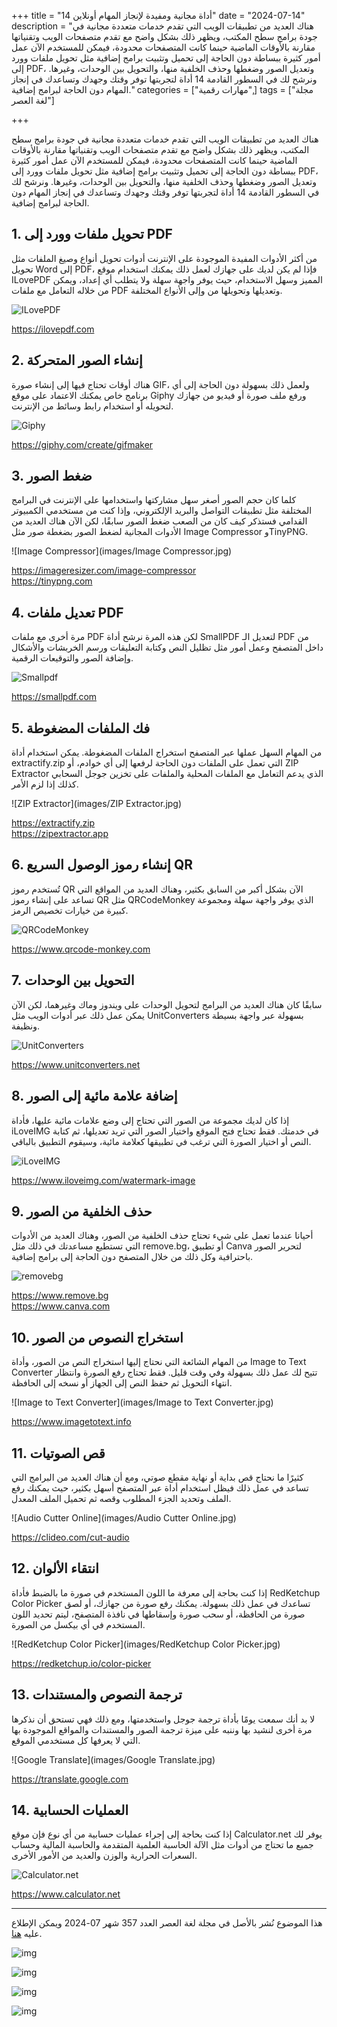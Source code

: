 +++
title = "14 أداة مجانية ومفيدة لإنجاز المهام أونلاين"
date = "2024-07-14"
description = "هناك العديد من تطبيقات الويب التي تقدم خدمات متعددة مجانية في جودة برامج سطح المكتب، ويظهر ذلك بشكل واضح مع تقدم متصفحات الويب وتقنياتها مقارنة بالأوقات الماضية حينما كانت المتصفحات محدودة، فيمكن للمستخدم الآن عمل أمور كثيرة ببساطة دون الحاجة إلى تحميل وتثبيت برامج إضافية مثل تحويل ملفات وورد إلى PDF، وتعديل الصور وضغطها وحذف الخلفية منها، والتحويل بين الوحدات، وغيرها. ونرشح لك في السطور القادمة 14 أداة لتجربتها توفر وقتك وجهدك وتساعدك في إنجاز المهام دون الحاجة لبرامج إضافية."
categories = ["مهارات رقمية",]
tags = ["مجلة لغة العصر"]

+++

هناك العديد من تطبيقات الويب التي تقدم خدمات متعددة مجانية في جودة برامج سطح المكتب، ويظهر ذلك بشكل واضح مع تقدم متصفحات الويب وتقنياتها مقارنة بالأوقات الماضية حينما كانت المتصفحات محدودة، فيمكن للمستخدم الآن عمل أمور كثيرة ببساطة دون الحاجة إلى تحميل وتثبيت برامج إضافية مثل تحويل ملفات وورد إلى PDF، وتعديل الصور وضغطها وحذف الخلفية منها، والتحويل بين الوحدات، وغيرها. ونرشح لك في السطور القادمة 14 أداة لتجربتها توفر وقتك وجهدك وتساعدك في إنجاز المهام دون الحاجة لبرامج إضافية.

## 1. تحويل ملفات وورد إلى PDF

من أكثر الأدوات المفيدة الموجودة على الإنترنت أدوات تحويل أنواع وصيغ الملفات مثل تحويل Word إلى PDF، فإذا لم يكن لديك على جهازك لعمل ذلك يمكنك استخدام موقع ILovePDF المميز وسهل الاستخدام، حيث يوفر واجهة سهلة ولا يتطلب أي إعداد، ويمكن من خلاله التعامل مع ملفات PDF وتعديلها وتحويلها من وإلى الأنواع المختلفة.

![ILovePDF](images/ILovePDF.jpg)

<https://ilovepdf.com>

## 2. إنشاء الصور المتحركة

هناك أوقات تحتاج فيها إلى إنشاء صورة GIF، ولعمل ذلك بسهولة دون الحاجة إلى أي برنامج خاص يمكنك الاعتماد على موقع Giphy ورفع ملف صورة أو فيديو من جهازك لتحويله أو استخدام رابط وسائط من الإنترنت.

![Giphy](images/Giphy.jpg)

<https://giphy.com/create/gifmaker>

## 3. ضغط الصور

كلما كان حجم الصور أصغر سهل مشاركتها واستخدامها على الإنترنت في البرامج المختلفة مثل تطبيقات التواصل والبريد الإلكتروني، وإذا كنت من مستخدمي الكمبيوتر القدامي فستذكر كيف كان من الصعب ضغط الصور سابقًا، لكن الآن هناك العديد من الأدوات المجانية لضغط الصور بضغطة صور مثل Image Compressor وTinyPNG.

![Image Compressor](images/Image Compressor.jpg)

<https://imageresizer.com/image-compressor>  
<https://tinypng.com>

## 4. تعديل ملفات PDF

مرة أخرى مع ملفات PDF لكن هذه المرة نرشح أداة SmallPDF لتعديل الـ PDF من داخل المتصفح وعمل أمور مثل تظليل النص وكتابة التعليقات ورسم الخربشات والأشكال وإضافة الصور والتوقيعات الرقمية.

![Smallpdf](images/Smallpdf.jpg)

<https://smallpdf.com>

## 5. فك الملفات المضغوطة

من المهام السهل عملها عبر المتصفح استخراج الملفات المضغوطة. يمكن استخدام أداة extractify.zip التي تعمل على الملفات دون الحاجة لرفعها إلى أي خوادم، أو ZIP Extractor الذي يدعم التعامل مع الملفات المحلية والملفات على تخزين جوجل السحابي كذلك إذا لزم الأمر.

![ZIP Extractor](images/ZIP Extractor.jpg)

<https://extractify.zip>  
<https://zipextractor.app>

## 6. إنشاء رموز الوصول السريع QR

تُستخدم رموز QR الآن بشكل أكبر من السابق بكثير، وهناك العديد من المواقع التي تساعد على إنشاء رموز QR مثل QRCodeMonkey الذي يوفر واجهة سهلة ومجموعة كبيرة من خيارات تخصيص الرمز.

![QRCodeMonkey](images/QRCodeMonkey.jpg)

<https://www.qrcode-monkey.com>

## 7. التحويل بين الوحدات

سابقًا كان هناك العديد من البرامج لتحويل الوحدات على ويندوز وماك وغيرهما، لكن الآن يمكن عمل ذلك عبر أدوات الويب مثل UnitConverters بسهولة عبر واجهة بسيطة ونظيفة.

![UnitConverters](images/UnitConverters.jpg)

<https://www.unitconverters.net>

## 8. إضافة علامة مائية إلى الصور

إذا كان لديك مجموعة من الصور التي تحتاج إلى وضع علامات مائية عليها، فأداة iLoveIMG في خدمتك. فقط تحتاج فتح الموقع واختيار الصور التي تريد تعديلها، ثم كتابة النص أو اختيار الصورة التي ترغب في تطبيقها كعلامة مائية، وسيقوم التطبيق بالباقي.

![iLoveIMG](images/iLoveIMG.jpg)

<https://www.iloveimg.com/watermark-image>

## 9. حذف الخلفية من الصور

أحيانا عندما تعمل على شيء تحتاج حذف الخلفية من الصور، وهناك العديد من الأدوات التي تستطيع مساعدتك في ذلك مثل remove.bg، أو تطبيق Canva لتحرير الصور باحترافية وكل ذلك من خلال المتصفح دون الحاجة إلى برامج إضافية.

![removebg](images/removebg.jpg)

<https://www.remove.bg>  
<https://www.canva.com>

## 10. استخراج النصوص من الصور

من المهام الشائعة التي نحتاج إليها استخراج النص من الصور، وأداة Image to Text Converter تتيح لك عمل ذلك بسهولة وفي وقت قليل. فقط تحتاج رفع الصورة وانتظار انتهاء التحويل ثم حفظ النص إلى الجهاز أو نسخه إلى الحافظة.

![Image to Text Converter](images/Image to Text Converter.jpg)

<https://www.imagetotext.info>

## 11. قص الصوتيات

كثيرًا ما نحتاج قص بداية أو نهاية مقطع صوتي، ومع أن هناك العديد من البرامج التي تساعد في عمل ذلك فيظل استخدام أداة عبر المتصفح أسهل بكثير، حيث يمكنك رفع الملف وتحديد الجزء المطلوب وقصه ثم تحميل الملف المعدل.

![Audio Cutter Online](images/Audio Cutter Online.jpg)

<https://clideo.com/cut-audio>

## 12. انتقاء الألوان

إذا كنت بحاجة إلى معرفة ما اللون المستخدم في صورة ما بالضبط فأداة RedKetchup Color Picker تساعدك في عمل ذلك بسهولة. يمكنك رفع صورة من جهازك، أو لصق صورة من الحافظة، أو سحب صورة وإسقاطها في نافذة المتصفح، ليتم تحديد اللون المستخدم في أي بيكسل من الصورة.

![RedKetchup Color Picker](images/RedKetchup Color Picker.jpg)

<https://redketchup.io/color-picker>

## 13. ترجمة النصوص والمستندات

لا بد أنك سمعت يومًا بأداة ترجمة جوجل واستخدمتها، ومع ذلك فهي تستحق أن نذكرها مرة أخرى لنشيد بها وننبه على ميزة ترجمة الصور والمستندات والمواقع الموجودة بها التي لا يعرفها كل مستخدمي الموقع.

![Google Translate](images/Google Translate.jpg)

<https://translate.google.com>

## 14. العمليات الحسابية

إذا كنت بحاجة إلى إجراء عمليات حسابية من أي نوع فإن موقع Calculator.net يوفر لك جميع ما تحتاج من أدوات مثل الآلة الحاسبة العلمية المتقدمة والحاسبة المالية وحساب السعرات الحرارية والوزن والعديد من الأمور الأخرى.

![Calculator.net](images/Calculator.net.jpg)

<https://www.calculator.net>

---

هذا الموضوع نُشر باﻷصل في مجلة لغة العصر العدد 357 شهر 07-2024 ويمكن الإطلاع عليه [هنا](https://drive.google.com/file/d/1BeMUMplG41kj6nVfgkvU4mQHoueNEKVC/view?usp=drive_link).

![img](images/357-1.jpg)

![img](images/357-2.jpg)

![img](images/357-3.jpg)

![img](images/357-4.jpg)
